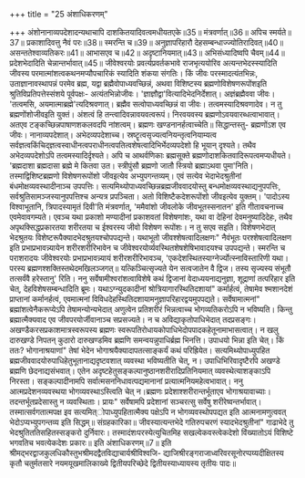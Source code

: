 +++
title = "25 अंशाधिकरणम्"

+++
अंशोनानाव्यपदेशादन्यथाचापि दाशकितयादिवत्वमधीयतएके॥35॥ मंत्रवर्णात्॥36॥ अपिच स्मर्यते॥37॥ प्रकाशादिवत्तु नैवं परः॥38॥ स्मरन्ति च॥39॥ अनुज्ञापरिहारौ देहसम्बन्धाज्ज्योतिरादिवत्॥40॥ असन्ततेश्वाव्यतिकरः॥41॥ आभासएव च॥42॥ अदृष्टानियमात्॥43॥ अभिसंध्यादिष्वपि चैवम्॥44॥ प्रदेशभेदादिति चेन्नान्तर्भावात्॥45॥ जीवेश्वरयोः प्रवर्त्यप्रवर्तकभावे राजभृत्ययोरिव अत्यन्तभेदस्स्यादिति जीवस्य परमात्मांशत्वकथनमप्यौपचारिकं स्यादिति शंकया संगतिः। किं जीवः परस्मादत्यंतभिन्नः, उताज्ञानावस्थापन्नं परमेव ब्रह्म, यद्वा ब्रह्मैवोपाध्यवच्छिन्नं, अथवा विशिष्टस्य ब्रह्मणोविशेषणरूपोंशइति श्रुतिविप्रतिपत्तेस्संशये पूर्वपक्षः- अत्यंतभिन्नोजीवः। 'ज्ञाज्ञौद्वा'वित्यादिभेदनिर्देशात्। अज्ञंब्रह्मैववा जीवः। 'तत्वमसि, अयमात्माब्रह्मे'त्यदिश्रवणात्। ब्रह्मैव सत्वोपाध्यवच्छिन्नं वा जीवः। तत्वमस्यादिश्रवणादेव। न तु ब्रह्मणोंशोजीवइति युक्तं। अंशत्वं हि तन्त्वादिवन्नावयवत्वरूपं। निरवयवस्य ब्रह्मणोऽवयवारब्धत्वाभावात्। अतएव टङ्कच्छिन्नपाषाणशकलवदपि नांशत्वम्। ब्रह्मणः खण्डनानर्हत्वाच्चेति॥ सिद्धान्तस्तु- ब्रह्मणोंऽश एव जीवः। नानाव्यपदेशात्। अभेदव्यपदेशाच्च। स्रष्टॄत्वसृज्यत्वनियन्तृत्वनियाम्यत्व सर्वज्ञत्वकिंचिद्ज्ञत्वस्वाधीनत्वपराधीनत्वपतित्वशेषत्वादिभिर्भेदव्यपदेशो हि भूयान् दृश्यते। तथैव अभेदव्यपदेशोऽपि तत्वमस्यादिर्दृश्यते। अपि च आथर्वणिकाः ब्रह्मसूक्ते ब्रह्मणोदाशकितवादिरूपत्वमप्यधीयते। 'ब्रह्मदाशा ब्रह्मदासा ब्रह्मे मे कितवा उत। स्त्रीपुंसौ ब्रह्मणो जातौ स्त्रियो ब्रह्माऽथवा पुमा'निति। तस्माद्विशिष्टब्रह्मणो विशेषणरूपोंशो जीवइत्येव अभ्युपगन्तव्यम्। एवं सत्येव भेदाभेदश्रुतीनां बंधमोक्षव्यवस्थादीनाञ्च उपपत्तिः। सत्यमिथ्योपाध्यवच्छिन्नब्रह्मजीववादयोस्तु बन्धमोक्षव्यवस्थाद्यनुपपत्तिः, सर्वश्रुतिसामञ्जस्यानुपपत्तिश्च अन्यत्र प्रपञ्चिता। अतो विशिष्टैकदेशरूपोंशो जीवइत्येव युक्तम्। 'पादोऽस्य विश्वाभूतानि, त्रिपादस्यामृतं दिवी'ति मंत्रवर्णात्, 'ममैवांशो जीवलोके जीवभूतस्सनातन' इति गीतावचनाच्च एवमेवावगम्यते। एवञ्च यथा प्रकाशो मण्यादीनां प्रकाशवतां विशेषणांशः, यथा वा देहिनां देवमनुष्यादिदेहः, तथैव अपृथक्सिद्धप्रकारतया शरीरतया च ईश्वरस्य जीवो विशेषण रूपोंशः। न तु सएव सइति। विशेषणभेदात् भेदश्रुतयः विशेष्टरूपैक्यादभेदश्रुतयश्चोपपद्यन्ते। यथाभूतो जीवश्शेषत्वादिलक्षणः" नैवंभूतः परश्शेषत्वादिलक्षण इति प्रभाप्रभावन्न्यायेन शरीरशरीरिभावेन च जीवेश्वरयोर्व्यवस्थितशेषशेषिभावादयश्च उपपद्यन्ते। स्मरन्ति च पराशरादयः जीवेश्वरयोः प्रभाप्रभावन्न्यायं शरीरशरीरिभावञ्च, 'एकदेशस्थितस्याग्नेर्ज्योत्स्नाविस्तारिणी यथा। परस्य ब्रह्मणश्शक्तिस्तथेदमखिलञ्जगत्॥ यत्किञ्चित्सृज्यते येन सत्वजातेन वै द्विज। तस्य सृज्यस्य संभूतौ तत्सर्वंवै हरेस्तानु' रिति। ननु सर्वेषामीश्वरांशत्वाविशेषे कथं द्विजानां वेदाध्ययनाद्यनुज्ञा, शूद्राणां तत्परिहार इति चेत्, देहविशेषसम्बन्धादिति ब्रूमः। यथाऽग्न्युदकादीनां श्रोत्रियागारस्थितिदशायां" कर्मार्हत्वं, तेषामेव श्मशानदेशं प्राप्तानां कर्मानर्हत्वं, एवमात्मनां विविधदेहस्थितिदशायामनुज्ञापरिहारद्वयमुपपद्यते। सर्वेषामात्मनां" ब्रह्मांशत्वेनैकरूप्येऽपि तेषामन्योन्यभेदात् अणुत्वेन प्रतिशरीरं भिन्नत्वाच्च भोगव्यतिकरोऽपि न भविष्यति। किन्तु ब्रह्मात्मैक्यवाद एव जीवपरयोर्जीवानाञ्च सप्रसज्यते। न च अविद्याकृतोपाधिभेदात् तदप्रसङ्गः। अखण्डैकरसप्रकाशमात्रस्वरूपस्य ब्रह्मणः स्वरूपतिरोधायकोपाधिभेदोपपादकहेतूनामाभासत्वात्। न खलु दारुखण्डे निपतन् कुठारो दारुखण्डमिव ब्रह्मणि समन्वयन्नुपाधिर्ब्रह्म भिनत्ति। उपाधयो भिन्ना इति चेत्। किं ततः? भोगानाश्रयाणां" तेषां भेदेन भोगाश्रयैक्यादापतत्साङ्कर्यं कथं परिह्रियेत। सत्यमिथ्योपाध्युपहित ब्रह्मजीववादयोरुपाधिहेतुभूतानाद्यदृष्टवशात् व्यवस्था भविष्यतीति चेत्, न। उपाधिभिरिवादृष्टैरपि अखण्डे ब्रह्मणि छेदनाद्यसंभवात्। एतेन अदृष्टहेतुसङ्कल्पानुष्ठानशरीरादिप्रतिनियमात् व्यवस्थेत्याशङ्काऽपि निरस्ता। सङ्कल्पादीनामपि सर्वात्मसननिधावत्पद्यमानानां प्रत्यात्मनियमहेत्वभावात्। ननु आत्मप्रदेशनव्यवस्थया भोगव्यवस्थाऽस्त्विति चेत् न।ब्रह्मणः प्रदेशाश्शरीरान्तर्भूताएव भोगाश्रयावाच्याः। तदन्तर्भूतप्रदेसास्तु न व्यवस्थिताः। प्रायः" सर्वेषामपि प्रदेशानां सञ्चरत्सु सर्वेषु शरीरेष्वन्तर्भावात्। तस्मात्सर्वगतात्मपक्ष इव सत्यमित्ोपाध्युपहितात्मैक्य पक्षेऽपि न भोगव्यवस्थोपपद्यत इति आत्मनामणुत्ववत् भेदोऽप्यभ्युपगन्तव्य इति सिद्धम्॥ संग्रहकारिका॥ जीवस्यात्यन्तभेदे गतिरुपचरणं स्यादभेदश्रुतीनां" गाढाभेदे तु भेदश्रुतिततिसहितस्सङ्करो दुर्निवारः। तस्मादंशःपरस्येत्युचितमिह सखल्वेकवस्त्वेकदेशो विंख्यातोऽयं विशिष्टे भगवतिच भवत्येकदेशः प्रकारः॥ इति अंशाधिकरणम्॥7॥ इति श्रीमद्भरद्वाजकुलधिकौस्तुभश्रीमदद्वैतविद्याचार्यश्रीविश्वजि- द्याजिश्रीरङ्गराजाध्वरिवरसूनोरप्पय्यदीक्षितस्य कृतौ चतुर्मतसारे नयमयूखमालिकाख्ये द्वितीयपरिच्छेदे द्वितीयस्याध्यायस्य तृतीयः पादः॥